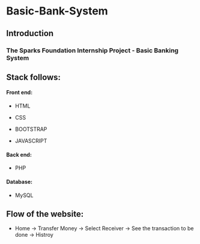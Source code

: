 # Basic-Bank-System

## Introduction

### The Sparks Foundation Internship Project - Basic Banking System
## Stack follows:

#### Front end:
+ HTML
- CSS
* BOOTSTRAP
+ JAVASCRIPT
#### Back end:
+ PHP
#### Database:
+ MySQL

## Flow of the website:
+ Home ->  Transfer Money -> Select Receiver -> See the transaction to be done -> Histroy
